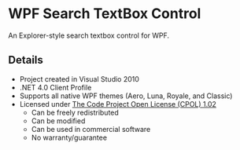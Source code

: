 # WPF Search TextBox Control #

An Explorer-style search textbox control for WPF.

## Details ##

- Project created in Visual Studio 2010
- .NET 4.0 Client Profile
- Supports all native WPF themes (Aero, Luna, Royale, and Classic)
- Licensed under [The Code Project Open License (CPOL) 1.02][1]
    - Can be freely redistributed
    - Can be modified
    - Can be used in commercial software
    - No warranty/guarantee

[1]: http://www.codeproject.com/info/cpol10.aspx
